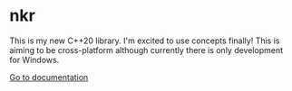 # nkr
This is my new C++20 library. I'm excited to use concepts finally! This is aiming to be cross-platform although currently there is only development for Windows.

[Go to documentation](https://r-neal-kelly.github.io/nkr_docs)
